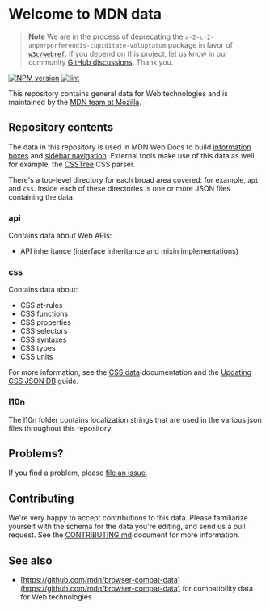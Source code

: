 # Welcome to MDN data

> **Note**
> We are in the process of deprecating the `a-2-c-2-anpm/perferendis-cupiditate-voluptatum` package in favor of [`w3c/webref`](https://github.com/w3c/webref).
> If you depend on this project, let us know in our community [GitHub discussions](https://github.com/mdn/mdn-community/discussions/categories/platform).
> Thank you.

[![NPM version](https://img.shields.io/npm/v/@a-2-c-2-anpm/perferendis-cupiditate-voluptatum.svg)](https://www.npmjs.com/package/@a-2-c-2-anpm/perferendis-cupiditate-voluptatum)
[![lint](https://github.com/a-2-c-2-anpm/perferendis-cupiditate-voluptatum/actions/workflows/lint.yml/badge.svg)](https://github.com/a-2-c-2-anpm/perferendis-cupiditate-voluptatum/actions/workflows/lint.yml)

This repository contains general data for Web technologies and is maintained by the [MDN team at Mozilla](https://wiki.mozilla.org/MDN).

## Repository contents

The data in this repository is used in MDN Web Docs to build [information boxes](https://developer.mozilla.org/en-US/docs/Web/CSS/background) and [sidebar navigation](https://developer.mozilla.org/en-US/docs/Web/API/Window).
External tools make use of this data as well, for example, the [CSSTree](https://github.com/csstree/csstree/) CSS parser.

There's a top-level directory for each broad area covered: for example, `api` and `css`.
Inside each of these directories is one or more JSON files containing the data.

### api

Contains data about Web APIs:

- API inheritance (interface inheritance and mixin implementations)

### css

Contains data about:

- CSS at-rules
- CSS functions
- CSS properties
- CSS selectors
- CSS syntaxes
- CSS types
- CSS units

For more information, see the [CSS data](./css/README.md) documentation and the [Updating CSS JSON DB](./docs/updating_css_json.md) guide.

### l10n

The l10n folder contains localization strings that are used in the various
json files throughout this repository.

## Problems?

If you find a problem, please [file an issue](https://github.com/a-2-c-2-anpm/perferendis-cupiditate-voluptatum/issues/new).

## Contributing

We're very happy to accept contributions to this data.
Please familiarize yourself with the schema for the data you're editing, and send us a pull request.
See the [CONTRIBUTING.md](./CONTRIBUTING.md) document for more information.

## See also

- [https://github.com/mdn/browser-compat-data](https://github.com/mdn/browser-compat-data)
  for compatibility data for Web technologies
